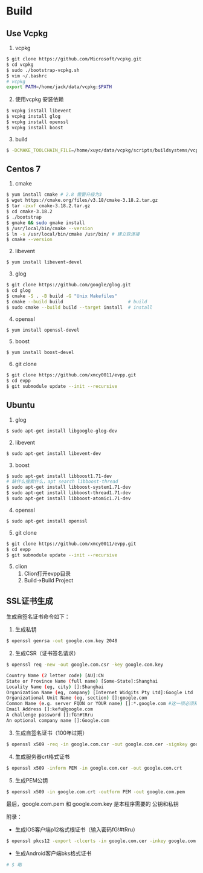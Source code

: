 # Build

## Use Vcpkg

1. vcpkg
```bash
$ git clone https://github.com/Microsoft/vcpkg.git
$ cd vcpkg 
$ sudo ./bootstrap-vcpkg.sh
$ vim ~/.bashrc
# vcpkg
export PATH=/home/jack/data/vcpkg:$PATH
```

2. 使用vcpkg 安装依赖
```bash
$ vcpkg install libevent
$ vcpkg install glog
$ vcpkg install openssl
$ vcpkg install boost
```

3. build
```bash
$ -DCMAKE_TOOLCHAIN_FILE=/home/xuyc/data/vcpkg/scripts/buildsystems/vcpkg.cmake
```

## Centos 7

1. cmake
```bash
$ yum install cmake # 2.8 需要升级为3
$ wget https://cmake.org/files/v3.18/cmake-3.18.2.tar.gz
$ tar -zxvf cmake-3.18.2.tar.gz
$ cd cmake-3.18.2
$ ./bootstrap
$ gmake && sudo gmake install
$ /usr/local/bin/cmake --version
$ ln -s /usr/local/bin/cmake /usr/bin/ # 建立软连接
$ cmake --version
```

2. libevent
```bash
$ yum install libevent-devel
```

3. glog
```bash
$ git clone https://github.com/google/glog.git
$ cd glog
$ cmake -S . -B build -G "Unix Makefiles"
$ cmake --build build                        # build
$ sudo cmake --build build --target install  # install
```

4. openssl
```bash
$ yum install openssl-devel
```

5. boost
```bash
$ yum install boost-devel
```

6. git clone
```bash
$ git clone https://github.com/xmcy0011/evpp.git
$ cd evpp
$ git submodule update --init --recursive
```

## Ubuntu

1. glog
```bash
$ sudo apt-get install libgoogle-glog-dev
```

2. libevent
```bash
$ sudo apt-get install libevent-dev
```

3. boost
```bash
$ sudo apt-get install libboost1.71-dev
# 缺什么搜索什么，apt search libboost-thread
$ sudo apt-get install libboost-system1.71-dev
$ sudo apt-get install libboost-thread1.71-dev
$ sudo apt-get install libboost-atomic1.71-dev
```

4. openssl
```bash
$ sudo apt-get install openssl
```

5. git clone 
```bash
$ git clone https://github.com/xmcy0011/evpp.git
$ cd evpp
$ git submodule update --init --recursive
```

5. clion
    1. Clion打开evpp目录
    2. Build->Build Project

## SSL证书生成

生成自签名证书命令如下：
1. 生成私钥
```bash
$ openssl genrsa -out google.com.key 2048
```

2. 生成CSR（证书签名请求）
```bash
$ openssl req -new -out google.com.csr -key google.com.key

Country Name (2 letter code) [AU]:CN
State or Province Name (full name) [Some-State]:Shanghai
Locality Name (eg, city) []:Shanghai
Organization Name (eg, company) [Internet Widgits Pty Ltd]:Google Ltd
Organizational Unit Name (eg, section) []:google.com
Common Name (e.g. server FQDN or YOUR name) []:*.google.com #这一项必须和你的域名一致
Email Address []:kefu@google.com
A challenge password []:fG!#tRru
An optional company name []:Google.com
```
3. 生成自签名证书（100年过期）
```bash
$ openssl x509 -req -in google.com.csr -out google.com.cer -signkey google.com.key -CAcreateserial -days 36500
```

4. 生成服务器crt格式证书
```bash
$ openssl x509 -inform PEM -in google.com.cer -out google.com.crt
```

5. 生成PEM公钥
```bash
$ openssl x509 -in google.com.crt -outform PEM -out google.com.pem
```

最后，google.com.pem 和 google.com.key 是本程序需要的 公钥和私钥

附录：
- 生成IOS客户端p12格式根证书（输入密码fG!#tRru）
```bash
$ openssl pkcs12 -export -clcerts -in google.com.cer -inkey google.com.key -out google.com.p12
```
- 生成Android客户端bks格式证书
```bash
# $ 略
```